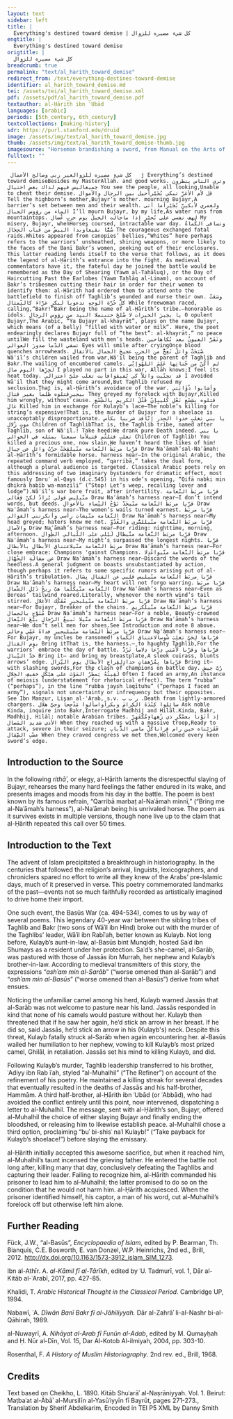 ```yaml
---
layout: text
sidebar: left
title: |
  Everything's destined toward demise | كل شيء مصيره للزوال
engtitle: |
  Everything's destined toward demise
origtitle: |
  كل شيء مصيره للزوال
breadcrumb: true
permalink: "text/al_harith_toward_demise"
redirect_from: /text/everything-destines-toward-demise
identifier: al_harith_toward_demise.md
tei: /assets/tei/al_harith_toward_demise.xml
pdf: /assets/pdf/al_harith_toward_demise.pdf
textauthor: al-Ḥārith ibn ʿUbād
languages: [arabic]
periods: [5th_century, 6th_century]
textcollections: [making-history]
sdr: https://purl.stanford.edu/druid 
image: /assets/img/text/al_harith_toward_demise.jpg
thumb: /assets/img/text/al_harith_toward_demise-thumb.jpg
imagesource: "Horseman brandishing a sword, from Manual on the Arts of Horsemanship (Nihayat al-su’l wa al-umniya fi ta‘allum ‘amal al-furusiyya) by al-Aqsara'i. Dublin, Chester Beatty Library, Ar 5655.146, f.146r"
fulltext: ""
---
```


     كل شيءٍ مصيره للزوالغير ربي وصالح الأعمال   j Everything’s destined toward demiseBesides my MasterAllah. and good works. وترى الناس ينظرون جميعاليس فيهم لذاك بعض احتيال You see the people, all looking,Unable to cheat their demise. قل لأم الأغرِّ تبكي بُجَيْراًحيل بين الرجال والأموال Tell the highborn’s mother,Bujayr’s mother. mourning Bujayr,A barrier’s set between men and their wealth. ولعمري لأبكينَّ بُجَيْراًما أتى الماء من رؤوس الجبال I’ll mourn Bujayr, by my life,As water runs from mountaintops. لهف نفسي على بُجيْرٍ إذا ماجالت الخيلُ يوم حربٍ عُضال My misery, Bujayr, whenHorses coursed, intractable war day. وتساقى الكُماةُ سُمًّا نقيعاًوبدا البيضُ من قباب الحِجَال The courageous exchanged fatal raids.Whites appeared from canopies’ bellies,“Whites” here perhaps refers to the warriors’ unsheathed, shining weapons, or more likely to the faces of the Banī Bakr’s women, peeking out of their enclosures. This latter reading lends itself to the verse that follows, as it does the legend of al-Ḥārith’s entrance into the fight. As medieval commentators have it, the fateful day he joined the battle would be remembered as the Day of Shearing (Yawm al-Taḥāluq), or the Day of Haircutting Past the Earlobes (Yawm Taḥlāq al-Limam), on account of Bakr’s tribesmen cutting their hair in order for their women to identify them: al-Ḥārith had ordered them to attend onto the battlefield to finish off Taghlib’s wounded and nurse their own. وسَعَتْ كلُّ حُرَّة الوجهِ تدعويا لبكرٍ غرَّاءَ كالتِّمثال While freewoman raced, calling,“Bakr!”Bakr being the name of al-Ḥārith’s tribe.—honorable as idols. يا بجيرَ الخيرات لا صُلحَ حتىنملا البيد من رؤوس الرجال O opulent Bujayr,The Arabic, “Ya Bujayr al-khayrāt”, plays on the name Bujayr, which means (of a belly) “filled with water or milk”. Here, the poet endearingly declares Bujayr full of “the best”: al-khayrāt.” no peace untilWe fill the wasteland with men’s heads. وتَقَرَّ العيونُ بعد بُكاهاحين تسقي الدّما صدورَ العوالي Eyes will smile after cryingOnce blood quenches arrowheads. صْبَحَتْ وائلٌ تَعِجُّ من الحربِ عجيجَ الجمال بالأثقال Wāʾil’s children wailed from war,Wāʾil being the parent of Taghlib and Bakr.The wailing of encumbered camels. لم أكُنْ من جُناتِها عَلِمَ اللهُوإنِّي لَحِرِّها اليوم صال I played no part in this war, Allāh knows;I feel its heat today. قد تجنّبت وائلاً كي يُفيقوافأبت تغلب عليَّ اعتزالي I avoided Wāʾil that they might come around,But Taghlib refused my seclusion.That is, al-Ḥārith’s avoidance of the war. وأشابوا ذُؤَابَتي ببجيرٍقتلوه ظُلماً بغير قتال They greyed my forelock with Bujayr,Killed him wrongly, without cause. قتلوه بِشِسْعِ نَعْلِ كُليبٍإنّ قَتْلَ الكريمِ بالشِّسْعِ غالِ Killed him in exchange for Kulayb’s lace—The noble’s killing for string’s expensive!That is, the murder of Bujayr for a shoelace is unacceptably disproportionate. يا بني تغلبٍ خذوا الحِذر إنَّاقد شربنا بكأس موتٍ زُلال Children of TaghlibThat is, the Taghlib tribe, named after Taghlib, son of Wāʾil.! Take heed:We drank pure Death indeed. يا بني تغلبٍ قتلتُم قتيلاًما سمعنا بمثله في الخوالي Children of Taghlib! You killed a precious one, now slain,We haven’t heard the likes of him! قرِّبا مربَطَ النَّعامة منّيلقِحَتْ حرْبُ وائلٍ عن حِيالِ Draw Naʿāmah’sal-Naʿāmah: al-Ḥārith’s formidable horse. harness near—In the original Arabic, the repeated command verb employed, “qarribā,” takes the dual form, although a plural audience is targeted. Classical Arabic poets rely on this addressing of two imaginary bystanders for dramatic effect, most famously Imruʾ al-Qays (d.c.545) in his ode’s opening, “Qifā nabki min dhikrā ḥabīb wa-manzili” (“Stop! Let’s weep, recalling lover and lodge”).Wāʾil’s war bore fruit, after infertility. قرِّبا مربَطَ النَّعامة منّيليس قولي يُرادُ لكنْ فِعَالي Draw Naʿāmah’s harness near—I don’t intend words, but deeds. قرِّبا مربَطَ النَّعامة منّيجَدَّ نَوْحُ النِّساءِ بالأعوالِ Draw Naʿāmah’s harness near—The women’s wails turned earnest. قرِّبا مربَطَ النَّعامة منّيشابَ رأسي وأنكرتني القوالي Draw Naʿāmah’s harness near—My head greyed; haters knew me not. قرِّبا مربَطَ النَّعامة منّيللسُّرى والغُدُوِّ والآصال Draw Naʿāmah’s harness near—For riding: nighttime, morning, afternoon. قرِّبا مربَطَ النَّعامة منّيطال لَيْلي على اللّيالي الطِّوال Draw Naʿāmah’s harness near—My night’s surpassed the longest nights. قرِّبا مربَطَ النَّعامة منّيلاعتناق الأبطال بالأبطال Draw Naʿāmah’s harness near—For close embrace: Champions 'gainst Champions. قرِّبا مربَطَ النَّعامة منّيواعْدِلا عن مقالَةِ الجُهَّال Draw Naʿāmah’s harness near—Discard the words of the heedless.A general judgment on boasts unsubstantiated by action, though perhaps it refers to some specific rumors arising out of al-Ḥārith’s tribulation. قرِّبا مربَطَ النَّعامة منّيليس قلبي عن القتال بِسَال Draw Naʿāmah’s harness near—My heart will not forgo warring. قرِّبا مربَطَ النَّعامة منّيكُلَّما هبَّ ريحُ ذَيْلِ الشَّمال Draw Naʿāmah’s harness near—Even as Boreas’ tailwind roared.Literally, whenever the north wind’s tail stirred. قرِّبا مربَطَ النَّعامة منّيلبجيرٍ مُفَكِّك الأغلال Draw Naʿāmah’s harness near—For Bujayr, Breaker of the chains. قرِّبا مربَطَ النَّعامة منّيلكريمٍ مُتَوَّجٍ بالجمال Draw Naʿāmah’s harness near—For a noble, Beauty-crowned قرِّبا مربَطَ النَّعامة منّيلا نَبيعُ الرِّجال بيْعَ النِّعال Draw Naʿāmah’s harness near—We don’t sell men for shoes.See Introduction and note 8 above. قرِّبا مربَطَ النَّعامة منّيلبجيرٍ فداهُ عَمِّي وخالي Draw Naʿāmah’s harness near—For Bujayr, my uncles be ransomed! قرِّباها لِحَيِّ تغلِبَ شُوساًلاعتناق الكُماةِ يوم القتال Bring itThat is, the harness.— to haughty Taghlib,For the warriors’ embrace the day of battle. قرِّباها وقرِّبا لَأْمَتي دِرْعاً دِلاصاً تَرُدُّ حَدَّ النِّبال Bring it— and bring my breastplate,A sleek cuirass, blunts arrows’ edge. قرِّباها بِمُرْهفاتٍ حدادٍلِقِراعِ الأبطال يوم النِّزال Bring it— with slashing swords,For the clash of champions on battle day. رُبَّ جيشٍ لَقِيتُهُ يَمطُرُ المَوْتَ على هيْكَلٍ خفيفِ الجِلال Often I faced an army,An instance of meiosis (understatement for rhetorical effect). The term “rubba” (“perhaps”), in the line “rubba jaysh laqītuhu” (“perhaps I faced an army”), signals not uncertainty or infrequency but their opposites. See Ibn Manẓur, Lisan al-ʿArab, s.v. ر ب ب .Death from lightly-armored chargers. سائِلوا كِنْدَةَ الكِرامَ وبكراًواسألوا مَذْحِجاً وحيَّ هلال Ask noble Kinda, inquire into Bakr,Interrogate Madhḥij and Hilāl.Kinda, Bakr, Madhḥij, Hilāl: notable Arabian tribes. إذ أتَوْنا بعسْكَرٍ ذي زُههاءٍمُكْفَهِرِّ الأذى شديدِ المَصال When they reached us with a massive troop,Ready to attack, severe in their seizure; فَقَرَيْناه حين رام قِراناكُلَّ ماضي الذُّبابِ عضْبِ الصِّقال When they craved congress we met them,Welcomed every keen sword’s edge. 
 

## Introduction to the Source 

<p>In the following <em>rithāʾ</em>, or elegy, al-Ḥārith laments the disrespectful slaying of Bujayr, rehearses the many hard feelings the father endured in its wake, and presents images and moods from his day in the battle. The poem is best known by its famous refrain, “Qarribā marbaṭ al-Naʿāmah minnī,” (“Bring me al-Naʿāmah’s harness”), al-Naʿāmah being his unrivaled horse. The poem as it survives exists in multiple versions, though none live up to the claim that al-Ḥārith repeated this call over 50 times.</p>

## Introduction to the Text 

<p>The advent of Islam precipitated a breakthrough in historiography. In the centuries that followed the religion’s arrival, linguists, lexicographers, and chroniclers spared no effort to write all they knew of the Arabs’ pre-Islamic days, much of it preserved in verse. This poetry commemorated landmarks of the past—events not so much faithfully recorded as artistically imagined to drive home their import.</p> <p>One such event, the Basūs War (ca. 494-534), comes to us by way of several poems. This legendary 40-year war between the sibling tribes of Taghlib and Bakr (two sons of Wāʾil ibn Hind) broke out with the murder of the Taghlibs’ leader, Wāʾil ibn Rabīʿah, better known as Kulayb. Not long before, Kulayb’s aunt-in-law, al-Basūs bint Munqidh, hosted Saʿd ibn Shumays as a resident under her protection. Saʿd’s she-camel, al-Sarāb, was pastured with those of Jassās ibn Murrah, her nephew and Kulayb’s brother-in-law. According to medieval transmitters of this story, the expressions “<em>ashʾam min al-Sarāb</em>” (“worse omened than al-Sarāb”) and “<em>ashʾam min al-Basūs</em>” (“worse omened than al-Basūs”) derive from what ensues.</p> <p>Noticing the unfamiliar camel among his herd, Kulayb warned Jassās that al-Sarāb was not welcome to pasture near his land. Jassās responded in kind that none of his camels would pasture without her. Kulayb then threatened that if he saw her again, he’d stick an arrow in her breast. If he did so, said Jassās, he’d stick an arrow in his (Kulayb's) neck. Despite this threat, Kulayb fatally struck al-Sarāb when again encountering her. al-Basūs wailed her humiliation to her nephew, vowing to kill Kulayb’s most prized camel, Ghilāl, in retaliation. Jassās set his mind to killing Kulayb, and did.</p> <p>Following Kulayb’s murder, Taghlib leadership transferred to his brother, ʿAdiyy ibn Rab īʿah, styled “al-Muhalhil” (“The Refiner”) on account of the refinement of his poetry. He maintained a killing streak for several decades that eventually resulted in the deaths of Jassās and his half-brother, Hammām. A third half-brother, al-Ḥārith ibn ʿUbād (or ʿAbbād), who had avoided the conflict entirely until this point, now intervened, dispatching a letter to al-Muhalhil. The message, sent with al-Ḥārith’s son, Bujayr, offered al-Muhalhil the choice of either slaying Bujayr and finally ending the bloodshed, or releasing him to likewise establish peace. al-Muhalhil chose a third option, proclaiming “buʾ bi-shisʿ naʿl Kulayb!” (“Take payback for Kulayb’s shoelace!”) before slaying the emissary.</p> <p>al-Ḥārith initially accepted this awesome sacrifice, but when it reached him, al-Muhalhil’s taunt incensed the grieving father. He entered the battle not long after, killing many that day, conclusively defeating the Taghlibs and capturing their leader. Failing to recognize him, al-Ḥārith commanded his prisoner to lead him to al-Muhalhil; the latter promised to do so on the condition that he would not harm him. al-Ḥārith acquiesced. When the prisoner identified himself, his captor, a man of his word, cut al-Muhalhil’s forelock off but otherwise left him alone.</p>

## Further Reading 

<p>Fück, J.W., “al-Basūs”, <em>Encyclopaedia of Islam</em>, edited by P. Bearman, Th. Bianquis, C.E. Bosworth, E. van Donzel, W.P. Heinrichs, 2nd ed., Brill, 2012. <a href="http://dx.doi.org/10.1163/1573-3912_islam_SIM_1273">http://dx.doi.org/10.1163/1573-3912_islam_SIM_1273</a>.</p> <p>Ibn al-Athīr. A.<em> al-Kāmil fī al-Tārīkh</em>, edited by ʿU. Tadmurī, vol. 1, Dār al-Kitāb al-ʿArabī, 2017, pp. 427-85.</p> <p>Khalidi, T. <em>Arabic Historical Thought in the Classical Period. </em>Cambridge UP, 1994.</p> <p>Nabawī, ʿA. <em>Dīwān Banī Bakr fī al-Jāhiliyyah.</em> Dār al-Zahrāʾ li-al-Nashr bi-al-Qāhirah, 1989.</p> <p>al-Nuwayrī, A.<em> Nihāyat al-Arab fī Funūn al-Adab</em>, edited by M. Qumayḥah and Ḥ. Nūr al-Dīn, Vol. 15, Dar Al-Kotob Al-ilmiyah, 2004, pp. 303-10.</p> <p>Rosenthal, F. <em>A History of Muslim Historiography</em>. 2nd rev. ed., Brill, 1968.</p>

## Credits

Text based on Cheikho, L. 1890. Kitāb Shuʿarāʾ al-Naṣrāniyyah. Vol. 1. Beirut: Maṭbaʿat al-Ābāʾ al-Mursilīn al-Yasūʿiyyīn fī Bayrūt, pages 271-273., Translation by Sherif Abdelkarim, Encoded in TEI P5 XML by Danny Smith
